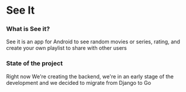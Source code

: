 # See It 
### What is See it? 
See it is an app for Android to see random movies or series, rating, and create
your own playlist to share with other users 

### State of the project 
Right now We're creating the backend, we're in an early stage of the development and we decided to migrate from Django to Go 

